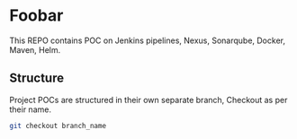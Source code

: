 # Foobar

This REPO contains POC on Jenkins pipelines, Nexus, Sonarqube, Docker, Maven, Helm.

## Structure

Project POCs are structured in their own separate branch, Checkout as per their name. 

```bash
git checkout branch_name
```

